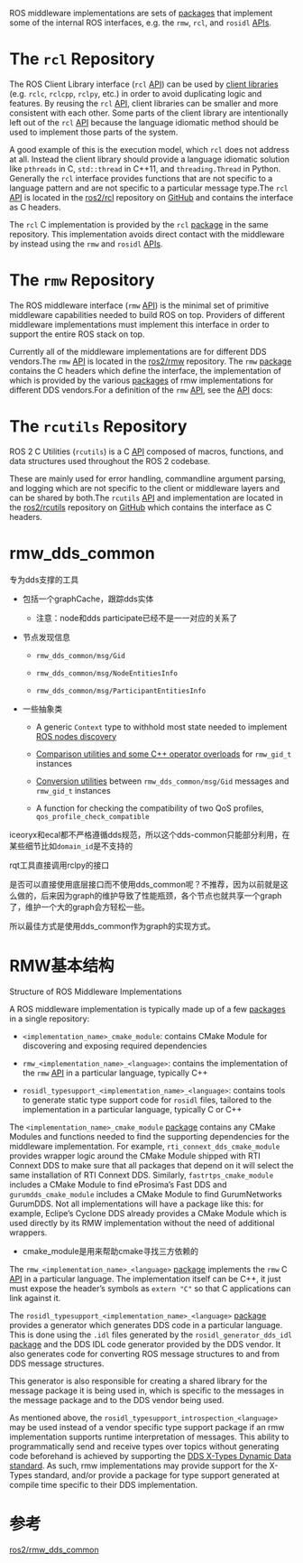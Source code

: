 ROS middleware implementations are sets of [packages](https://docs.ros.org/en/rolling/Glossary.html#term-package) that implement some of the internal ROS interfaces, e.g. the `rmw`, `rcl`, and `rosidl` [APIs](https://docs.ros.org/en/rolling/Glossary.html#term-API).

# The `rcl` Repository

The ROS Client Library interface (`rcl` [API](https://docs.ros.org/en/foxy/Glossary.html#term-API)) can be used by [client libraries](https://docs.ros.org/en/foxy/Glossary.html#term-client_library) (e.g. `rclc`, `rclcpp`, `rclpy`, etc.) in order to avoid duplicating logic and features. By reusing the `rcl` [API](https://docs.ros.org/en/foxy/Glossary.html#term-API), client libraries can be smaller and more consistent with each other. Some parts of the client library are intentionally left out of the `rcl` [API](https://docs.ros.org/en/foxy/Glossary.html#term-API) because the language idiomatic method should be used to implement those parts of the system.

A good example of this is the execution model, which `rcl` does not address at all. Instead the client library should provide a language idiomatic solution like `pthreads` in C, `std::thread` in C++11, and `threading.Thread` in Python. Generally the `rcl` interface provides functions that are not specific to a language pattern and are not specific to a particular message type.The `rcl` [API](https://docs.ros.org/en/foxy/Glossary.html#term-API) is located in the [ros2/rcl](https://github.com/ros2/rcl) repository on [GitHub](https://github.com/) and contains the interface as C headers.

The `rcl` C implementation is provided by the `rcl` [package](https://docs.ros.org/en/foxy/Glossary.html#term-package) in the same repository. This implementation avoids direct contact with the middleware by instead using the `rmw` and `rosidl` [APIs](https://docs.ros.org/en/foxy/Glossary.html#term-API).

# The `rmw` Repository

The ROS middleware interface (`rmw` [API](https://docs.ros.org/en/foxy/Glossary.html#term-API)) is the minimal set of primitive middleware capabilities needed to build ROS on top. Providers of different middleware implementations must implement this interface in order to support the entire ROS stack on top.

Currently all of the middleware implementations are for different DDS vendors.The `rmw` [API](https://docs.ros.org/en/foxy/Glossary.html#term-API) is located in the [ros2/rmw](https://github.com/ros2/rmw) repository. The `rmw` [package](https://docs.ros.org/en/foxy/Glossary.html#term-package) contains the C headers which define the interface, the implementation of which is provided by the various [packages](https://docs.ros.org/en/foxy/Glossary.html#term-package) of rmw implementations for different DDS vendors.For a definition of the `rmw` [API](https://docs.ros.org/en/foxy/Glossary.html#term-API), see the [API](https://docs.ros.org/en/foxy/Glossary.html#term-API) docs:

# The `rcutils` Repository

ROS 2 C Utilities (`rcutils`) is a C [API](https://docs.ros.org/en/foxy/Glossary.html#term-API) composed of macros, functions, and data structures used throughout the ROS 2 codebase.

These are mainly used for error handling, commandline argument parsing, and logging which are not specific to the client or middleware layers and can be shared by both.The `rcutils` [API](https://docs.ros.org/en/foxy/Glossary.html#term-API) and implementation are located in the [ros2/rcutils](https://github.com/ros2/rcutils) repository on [GitHub](https://github.com/) which contains the interface as C headers.

# rmw_dds_common

专为dds支撑的工具

- 包括一个graphCache，跟踪dds实体

  - 注意：node和dds participate已经不是一一对应的关系了

- 节点发现信息

  - `rmw_dds_common/msg/Gid`

  - `rmw_dds_common/msg/NodeEntitiesInfo`

  - `rmw_dds_common/msg/ParticipantEntitiesInfo`

- 一些抽象类

  - A generic `Context` type to withhold most state needed to implement [ROS nodes discovery](https://github.com/ros2/design/pull/250)

  - [Comparison utilities and some C++ operator overloads](https://github.com/ros2/rmw_dds_common/blob/master/rmw_dds_common/docs/rmw_dds_common/include/rmw_dds_common/gid_utils.hpp) for `rmw_gid_t` instances

  - [Conversion utilities](https://github.com/ros2/rmw_dds_common/blob/master/rmw_dds_common/docs/rmw_dds_common/include/rmw_dds_common/gid_utils.hpp) between `rmw_dds_common/msg/Gid` messages and `rmw_gid_t` instances

  - A function for checking the compatibility of two QoS profiles, `qos_profile_check_compatible`

iceoryx和ecal都不严格遵循dds规范，所以这个dds-common只能部分利用，在某些细节比如`domain_id`是不支持的

rqt工具直接调用rclpy的接口

是否可以直接使用底层接口而不使用dds_common呢？不推荐，因为以前就是这么做的，后来因为graph的维护导致了性能瓶颈，各个节点也就共享一个graph了，维护一个大的graph会方轻松一些。

所以最佳方式是使用dds_common作为graph的实现方式。

# RMW基本结构

Structure of ROS Middleware Implementations

A ROS middleware implementation is typically made up of a few [packages](https://docs.ros.org/en/rolling/Glossary.html#term-package) in a single repository:

- `<implementation_name>_cmake_module`: contains CMake Module for discovering and exposing required dependencies

- `rmw_<implementation_name>_<language>`: contains the implementation of the `rmw` [API](https://docs.ros.org/en/rolling/Glossary.html#term-API) in a particular language, typically C++

- `rosidl_typesupport_<implementation_name>_<language>`: contains tools to generate static type support code for `rosidl` files, tailored to the implementation in a particular language, typically C or C++

The `<implementation_name>_cmake_module` [package](https://docs.ros.org/en/rolling/Glossary.html#term-package) contains any CMake Modules and functions needed to find the supporting dependencies for the middleware implementation. For example, `rti_connext_dds_cmake_module` provides wrapper logic around the CMake Module shipped with RTI Connext DDS to make sure that all packages that depend on it will select the same installation of RTI Connext DDS. Similarly, `fastrtps_cmake_module` includes a CMake Module to find eProsima’s Fast DDS and `gurumdds_cmake_module` includes a CMake Module to find GurumNetworks GurumDDS. Not all implementations will have a package like this: for example, Eclipe’s Cyclone DDS already provides a CMake Module which is used directly by its RMW implementation without the need of additional wrappers.

- cmake_module是用来帮助cmake寻找三方依赖的

The `rmw_<implementation_name>_<language>` [package](https://docs.ros.org/en/rolling/Glossary.html#term-package) implements the `rmw` C [API](https://docs.ros.org/en/rolling/Glossary.html#term-API) in a particular language. The implementation itself can be C++, it just must expose the header’s symbols as `extern "C"` so that C applications can link against it.

The `rosidl_typesupport_<implementation_name>_<language>` [package](https://docs.ros.org/en/rolling/Glossary.html#term-package) provides a generator which generates DDS code in a particular language. This is done using the `.idl` files generated by the `rosidl_generator_dds_idl` [package](https://docs.ros.org/en/rolling/Glossary.html#term-package) and the DDS IDL code generator provided by the DDS vendor. It also generates code for converting ROS message structures to and from DDS message structures.

This generator is also responsible for creating a shared library for the message package it is being used in, which is specific to the messages in the message package and to the DDS vendor being used.

As mentioned above, the `rosidl_typesupport_introspection_<language>` may be used instead of a vendor specific type support package if an rmw implementation supports runtime interpretation of messages. This ability to programmatically send and receive types over topics without generating code beforehand is achieved by supporting the [DDS X-Types Dynamic Data standard](http://www.omg.org/spec/DDS-XTypes). As such, rmw implementations may provide support for the X-Types standard, and/or provide a package for type support generated at compile time specific to their DDS implementation.

# 参考

[ros2/rmw_dds_common](https://github.com/ros2/rmw_dds_common)

